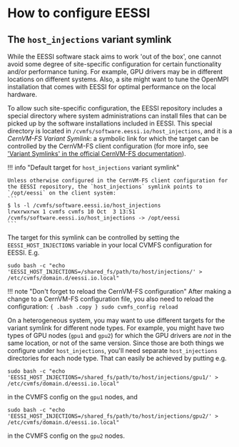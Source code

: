 # How to configure EESSI

## The `host_injections` variant symlink

While the EESSI software stack aims to work 'out of the box', one cannot avoid some degree of site-specific configuration for certain functionality and/or performance tuning. For example, GPU drivers may be in different locations on different systems. Also, a site might want to tune the OpenMPI installation that comes with EESSI for optimal performance on the local hardware.

To allow such site-specific configuration, the EESSI repository includes a special directory where system administrations can install files that can be picked up by the software installations included in EESSI. This special directory is located in `/cvmfs/software.eessi.io/host_injections`, and it is a *CernVM-FS Variant Symlink*:
a symbolic link for which the target can be controlled by the CernVM-FS client configuration (for more info, see ['Variant Symlinks' in the official CernVM-FS documentation](https://cvmfs.readthedocs.io/en/stable/cpt-repo.html#variant-symlinks)).

!!! info "Default target for `host_injections` variant symlink"

    Unless otherwise configured in the CernVM-FS client configuration for the EESSI repository, the `host_injections` symlink points to `/opt/eessi` on the client system:
    ```
    $ ls -l /cvmfs/software.eessi.io/host_injections
    lrwxrwxrwx 1 cvmfs cvmfs 10 Oct  3 13:51 /cvmfs/software.eessi.io/host_injections -> /opt/eessi
    ```

The target for this symlink can be controlled by setting the `EESSI_HOST_INJECTIONS` variable in your local CVMFS configuration for EESSI. E.g.
```{bash}
sudo bash -c "echo 'EESSI_HOST_INJECTIONS=/shared_fs/path/to/host/injections/' > /etc/cvmfs/domain.d/eessi.io.local"

```

!!! note "Don't forget to reload the CernVM-FS configuration"
    After making a change to a CernVM-FS configuration file, you also need to reload the configuration:
    ```{ .bash .copy }
    sudo cvmfs_config reload
    ```

On a heterogeneous system, you may want to use different targets for the variant symlink for different node types. For example, you might have two types of GPU nodes (`gpu1` and `gpu2`) for which the GPU drivers are _not_ in the same location, or not of the same version. Since those are both things we configure under `host_injections`, you'll need separate `host_injections` directories for each node type. That can easily be achieved by putting e.g.

```{bash}
sudo bash -c "echo 'EESSI_HOST_INJECTIONS=/shared_fs/path/to/host/injections/gpu1/' > /etc/cvmfs/domain.d/eessi.io.local"

```

in the CVMFS config on the `gpu1` nodes, and

```{bash}
sudo bash -c "echo 'EESSI_HOST_INJECTIONS=/shared_fs/path/to/host/injections/gpu2/' > /etc/cvmfs/domain.d/eessi.io.local"

```
in the CVMFS config on the `gpu2` nodes.
